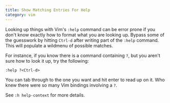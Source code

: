 ```yaml
---
title: Show Matching Entries For Help
category: vim
---
```


Looking up things with Vim's `:help` command can be error prone if you don't
know exactly how to format what you are looking up. Bypass some of the
guesswork by hitting `Ctrl-d` after writing part of the `:help` command.
This will populate a wildmenu of possible matches.

For instance, if you know there is a command containing `?`, but you aren't
sure how to look it up, try the following:

```
:help ?<Ctrl-d>
```

You can tab through to the one you want and hit enter to read up on it. Who
knew there were so many Vim bindings involving a `?`.

See `:h help-context` for more details.
